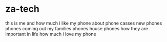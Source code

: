 # za-tech
this is me and how much i like my phone
about phone casses
new phones
phones coming out
my families phones
house phones
how they are important in life
how much i love my phone 

